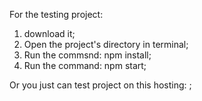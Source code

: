 For the testing project:
1) download it;
2) Open the project's directory in terminal;
3) Run the commsnd: npm install;
4) Run the command: npm start;

Or you just can test project on this hosting: ;